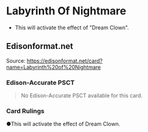 # Labyrinth Of Nightmare

*   This will activate the effect of "Dream Clown".

## Edisonformat.net

Source: https://edisonformat.net/card?name=Labyrinth%20of%20Nightmare

### Edison-Accurate PSCT

> No Edison-Accurate PSCT available for this card.

### Card Rulings

●This will activate the effect of Dream Clown.
            